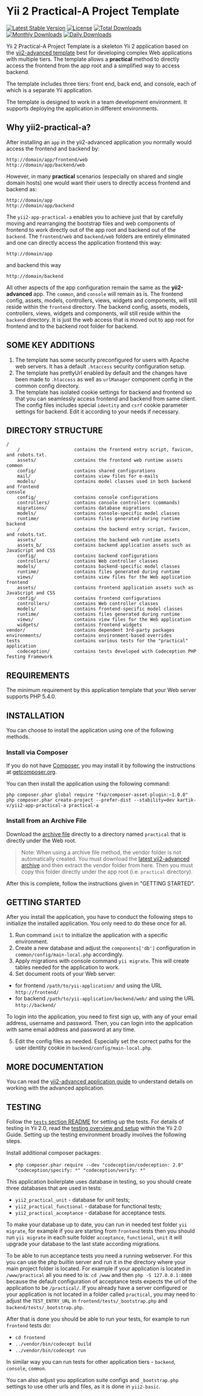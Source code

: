 Yii 2 Practical-A Project Template
==================================

[![Latest Stable Version](https://poser.pugx.org/kartik-v/yii2-app-practical-a/v/stable.svg)](https://packagist.org/packages/kartik-v/yii2-app-practical-a) 
[![License](https://poser.pugx.org/kartik-v/yii2-app-practical-a/license.svg)](https://packagist.org/packages/kartik-v/yii2-app-practical-a)
[![Total Downloads](https://poser.pugx.org/kartik-v/yii2-app-practical-a/downloads.svg)](https://packagist.org/packages/kartik-v/yii2-app-practical-a) 
[![Monthly Downloads](https://poser.pugx.org/kartik-v/yii2-app-practical-a/d/monthly.png)](https://packagist.org/packages/kartik-v/yii2-app-practical-a)
[![Daily Downloads](https://poser.pugx.org/kartik-v/yii2-app-practical-a/d/daily.png)](https://packagist.org/packages/kartik-v/yii2-app-practical-a)

Yii 2 Practical-A Project Template is a skeleton Yii 2 application based on the 
[yii2-advanced template](https://github.com/yiisoft/yii2-app-advanced/) best for 
developing complex Web applications with multiple tiers. The template allows a 
**practical** method to directly access the frontend from the app root and a simplified way to access backend.

The template includes three tiers: front end, back end, and console, each of which
is a separate Yii application.

The template is designed to work in a team development environment. It supports
deploying the application in different environments.

Why yii2-practical-a?
---------------------

After installing an `app` in the yii2-advanced application you normally would access the
frontend and backend by:

```
http://domain/app/frontend/web
http://domain/app/backend/web
```

However, in many **practical** scenarios (especially on shared and single domain hosts) one 
would want their users to directly access frontend and backend as:

```
http://domain/app
http://domain/app/backend
```

The `yii2-app-practical-a` enables you to achieve just that by carefully moving and rearranging the 
bootstrap files and web components of frontend to work directly out of the app root and backend out
of the `backend`. The `frontend/web` and `backend/web` folders are entirely eliminated and one can 
directly access the application frontend this way:

```
http://domain/app
```

and backend this way

```
http://domain/backend
```

All other aspects of the app configuration remain the same as the **yii2-advanced** app. The `common`, and `console` 
will remain as is. The frontend config, assets, models, controllers, views, widgets and components, will still reside within 
the `frontend` directory. The backend config, assets, models, controllers, views, widgets and components, will still reside within 
the `backend` directory. It is just the web access that is moved out to app root for frontend and to the backend root folder for 
backend.

SOME KEY ADDITIONS
-------------------

1. The template has some security preconfigured for users with Apache web servers. It has a default `.htaccess` security configuration setup.
2. The template has prettyUrl enabled by default and the changes have been made to `.htaccess` as well as `urlManager`
   component config in the common config directory.
3. The template has isolated cookie settings for backend and frontend so that you can seamlessly access frontend and backend from same client. 
   The config files includes special `identity` and `csrf` cookie parameter settings for backend. Edit it according to your needs if necessary.

DIRECTORY STRUCTURE
-------------------
```
/
    /                    contains the frontend entry script, favicon, and robots.txt.
    assets/              contains the frontend web runtime assets
common
    config/              contains shared configurations
    mail/                contains view files for e-mails
    models/              contains model classes used in both backend and frontend
console
    config/              contains console configurations
    controllers/         contains console controllers (commands)
    migrations/          contains database migrations
    models/              contains console-specific model classes
    runtime/             contains files generated during runtime
backend
    /                    contains the backend entry script, favicon, and robots.txt.
    assets/              contains the backend web runtime assets
    assets_b/            contains backend application assets such as JavaScript and CSS
    config/              contains backend configurations
    controllers/         contains Web controller classes
    models/              contains backend-specific model classes
    runtime/             contains files generated during runtime
    views/               contains view files for the Web application
frontend
    assets/              contains frontend application assets such as JavaScript and CSS
    config/              contains frontend configurations
    controllers/         contains Web controller classes
    models/              contains frontend-specific model classes
    runtime/             contains files generated during runtime
    views/               contains view files for the Web application
    widgets/             contains frontend widgets
vendor/                  contains dependent 3rd-party packages
environments/            contains environment-based overrides
tests                    contains various tests for the "practical" application
    codeception/         contains tests developed with Codeception PHP Testing Framework
```

REQUIREMENTS
------------

The minimum requirement by this application template that your Web server supports PHP 5.4.0.


INSTALLATION
------------

You can choose to install the application using one of the following methods.

### Install via Composer

If you do not have [Composer](http://getcomposer.org/), you may install it by following the instructions
at [getcomposer.org](http://getcomposer.org/doc/00-intro.md#installation-nix).

You can then install the application using the following command:

~~~
php composer.phar global require "fxp/composer-asset-plugin:~1.0.0"
php composer.phar create-project --prefer-dist --stability=dev kartik-v/yii2-app-practical-a practical-a
~~~

### Install from an Archive File

Download the [archive file](https://github.com/kartik-v/yii2-app-practical-a/archive/master.zip) directly to a directory named `practical` that is directly under the Web root.

> Note: When using a archive file method, the vendor folder is not automatically created. You must download the [latest yii2-advanced archive](https://github.com/yiisoft/yii2/releases/download/2.0.6/yii-advanced-app-2.0.6.tgz) and then extract the vendor folder from here. Then you must copy this folder directly under the app root (i.e. `practical` directory).
  
After this is complete, follow the instructions given in "GETTING STARTED".

GETTING STARTED
---------------

After you install the application, you have to conduct the following steps to initialize
the installed application. You only need to do these once for all.

1. Run command `init` to initialize the application with a specific environment.
2. Create a new database and adjust the `components['db']` configuration in `common/config/main-local.php` accordingly.
3. Apply migrations with console command `yii migrate`. This will create tables needed for the application to work.
4. Set document roots of your Web server:

- for frontend `/path/to/yii-application/` and using the URL `http://frontend/`
- for backend `/path/to/yii-application/backend/web/` and using the URL `http://backend/`

To login into the application, you need to first sign up, with any of your email address, username and password.
Then, you can login into the application with same email address and password at any time.

5. Edit the config files as needed. Especially set the correct paths for the user identity cookie in `backend/config/main-local.php`.

MORE DOCUMENTATION
------------------

You can read the [yii2-advanced application guide](https://github.com/yiisoft/yii2-app-advanced/blob/master/docs/guide/README.md) to understand details on working with the advanced application.

TESTING
-------

Follow the [`tests` section README](https://github.com/kartik-v/yii2-app-practical-a/tree/master/tests/README.md) for setting up the tests. For details of testing in Yii 2.0, read the [testing overview and setup](http://www.yiiframework.com/doc-2.0/guide-test-overview.html) within the Yii 2.0 Guide. Setting up the testing environment broadly involves the following steps.

Install additional composer packages:
* `php composer.phar require --dev "codeception/codeception: 2.0" "codeception/specify: *" "codeception/verify: *"`

This application boilerplate uses database in testing, so you should create three databases that are used in tests:
* `yii2_practical_unit` - database for unit tests;
* `yii2_practical_functional` - database for functional tests;
* `yii2_practical_acceptance` - database for acceptance tests.

To make your database up to date, you can run in needed test folder `yii migrate`, for example
if you are starting from `frontend` tests then you should run `yii migrate` in each suite folder `acceptance`, `functional`, `unit`
it will upgrade your database to the last state according migrations.

To be able to run acceptance tests you need a running webserver. For this you can use the php builtin server and run it in the directory where your main project folder is located. For example if your application is located in `/www/practical` all you need to is:
`cd /www` and then `php -S 127.0.0.1:8080` because the default configuration of acceptance tests expects the url of the application to be `/practical/`.
If you already have a server configured or your application is not located in a folder called `practical`, you may need to adjust the `TEST_ENTRY_URL` in `frontend/tests/_bootstrap.php` and `backend/tests/_bootstrap.php`.

After that is done you should be able to run your tests, for example to run `frontend` tests do:

* `cd frontend`
* `../vendor/bin/codecept build`
* `../vendor/bin/codecept run`

In similar way you can run tests for other application tiers - `backend`, `console`, `common`.

You can also adjust you application suite configs and `_bootstrap.php` settings to use other urls and files, as it is done in `yii2-basic`.
